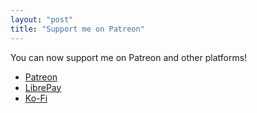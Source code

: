 ```yaml
---
layout: "post"
title: "Support me on Patreon"
---
```


You can now support me on Patreon and other platforms!
<!--more-->

* [Patreon](https://www.patreon.com/alexescpatreon)
* [LibrePay](https://liberapay.com/alex-esc/)
* [Ko-Fi](https://ko-fi.com/alexesc)